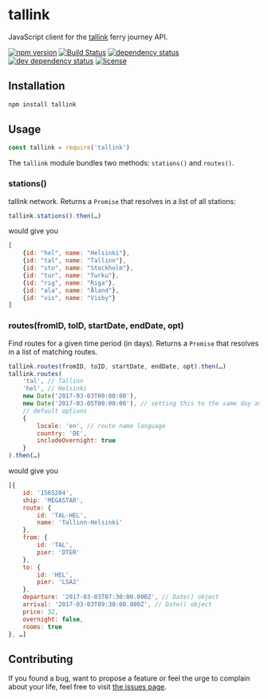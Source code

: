 # tallink

JavaScript client for the [tallink](https://tallink.com) ferry journey API.

[![npm version](https://img.shields.io/npm/v/tallink.svg)](https://www.npmjs.com/package/tallink)
[![Build Status](https://travis-ci.org/juliuste/tallink.svg?branch=master)](https://travis-ci.org/juliuste/tallink)
[![dependency status](https://img.shields.io/david/juliuste/tallink.svg)](https://david-dm.org/juliuste/tallink)
[![dev dependency status](https://img.shields.io/david/dev/juliuste/tallink.svg)](https://david-dm.org/juliuste/tallink#info=devDependencies)
[![license](https://img.shields.io/github/license/juliuste/tallink.svg?style=flat)](LICENSE)

## Installation

```sh
npm install tallink
```

## Usage

```js
const tallink = require('tallink')
```

The `tallink` module bundles two methods: `stations()` and `routes()`.

### stations()

tallink network. Returns a `Promise` that resolves in a list of all stations:

```js 
tallink.stations().then(…)
```

would give you

```js
[
	{id: "hel", name: "Helsinki"},
	{id: "tal", name: "Tallinn"},
	{id: "sto", name: "Stockholm"},
	{id: "tur", name: "Turku"},
	{id: "rig", name: "Riga"},
	{id: "ala", name: "Åland"},
	{id: "vis", name: "Visby"}
]
```

### routes(fromID, toID, startDate, endDate, opt)

Find routes for a given time period (in days). Returns a `Promise` that resolves in a list of matching routes.

```js
tallink.routes(fromID, toID, startDate, endDate, opt).then(…)
tallink.routes(
	'tal', // Tallinn
	'hel', // Helsinki
	new Date('2017-03-03T00:00:00'),
	new Date('2017-03-05T00:00:00'), // setting this to the same day as startDate would give you results for a single day
	// default options
	{
		locale: 'en', // route name language
		country: 'DE',
		includeOvernight: true
	}
).then(…)
```

would give you

```js
[{
	id: '1565204',
	ship: 'MEGASTAR',
	route: {
		id: 'TAL-HEL',
		name: 'Tallinn-Helsinki'
	},
	from: {
		id: 'TAL',
		pier: 'DTER'
	},
	to: {
		id: 'HEL',
		pier: 'LSA2'
	},
	departure: '2017-03-03T07:30:00.000Z', // Date() object
	arrival: '2017-03-03T09:30:00.000Z', // Date() object
	price: 32,
	overnight: false,
	rooms: true
}, …]
```

## Contributing

If you found a bug, want to propose a feature or feel the urge to complain about your life, feel free to visit [the issues page](https://github.com/juliuste/tallink/issues).